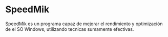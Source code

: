# SpeedMik
SpeedMik es un programa capaz de mejorar el rendimiento y optimización de el SO Windows, utilizando  tecnicas sumamente efectivas.
